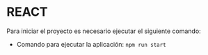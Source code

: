 # REACT

Para iniciar el proyecto es necesario ejecutar el siguiente comando:

* Comando para ejecutar la aplicación: `npm run start`
